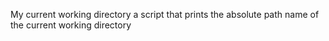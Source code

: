 My current working directory
a script that prints the absolute path name of the current working directory
